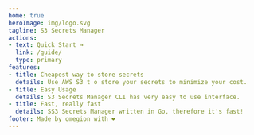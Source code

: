 ```yaml
---
home: true
heroImage: img/logo.svg
tagline: S3 Secrets Manager
actions:
- text: Quick Start →
  link: /guide/
  type: primary
features:
- title: Cheapest way to store secrets
  details: Use AWS S3 t o store your secrets to minimize your cost.
- title: Easy Usage
  details: S3 Secrets Manager CLI has very easy to use interface.
- title: Fast, really fast
  details: SS3 Secrets Manager written in Go, therefore it's fast!
footer: Made by omegion with ❤️
---
```


